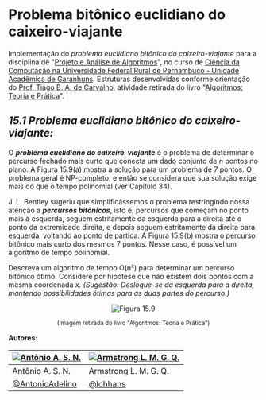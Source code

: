# Problema bitônico euclidiano do caixeiro-viajante

Implementação do *problema euclidiano bitônico do caixeiro-viajante* para a disciplina de "[Projeto e Análise de Algoritmos][PAA]", no curso de [Ciência da Computação na Universidade Federal Rural de Pernambuco - Unidade Acadêmica de Garanhuns][UFRPE]. Estruturas desenvolvidas conforme orientação do [Prof. Tiago B. A. de Carvalho][professor], atividade retirada do livro "[Algoritmos: Teoria e Prática][livro]".

## ***15.1 Problema euclidiano bitônico do caixeiro-viajante:***

O ***problema euclidiano do caixeiro-viajante*** é o problema de determinar o percurso fechado mais curto que conecta um dado conjunto de *n* pontos no plano. A Figura 15.9(a) mostra a solução para um problema de 7 pontos. O problema geral é NP-completo, e então se considera que sua solução exige mais do que o tempo polinomial (ver Capítulo 34).

J. L. Bentley sugeriu que simplificássemos o problema restringindo nossa atenção a ***percursos bitônicos***, isto é, percursos que começam no ponto mais à esquerda, seguem estritamente da esquerda para a direita até o ponto da extremidade direita, e depois seguem estritamente da direita para esquerda, voltando ao ponto de partida. A Figura 15.9(b) mostra o percurso bitônico mais curto dos mesmos 7 pontos. Nesse caso, é possível um algoritmo de tempo polinomial.

Descreva um algoritmo de tempo O(n²) para determinar um percurso bitônico ótimo. Considere por hipótese que não existem dois pontos com a mesma coordenada *x*. *(Sugestão: Desloque-se da esquerda para a direita, mantendo possibilidades ótimas para as duas partes do percurso.)*

<p align="center">
  <img src="https://github.com/lohhans/Caixeiro-viajante/blob/master/images/figura.png?raw=true?" alt="Figura 15.9"/>
</p>

<p align="center">
    <sub>(Imagem retirada do livro "Algoritmos: Teoria e Prática")</sub>
</p>

**Autores:**

[![Antônio A. S. N.](https://avatars1.githubusercontent.com/u/33501786?s=64&v=4)](https://github.com/AntonioAdelino) |  [![Armstrong L. M. G. Q.](https://avatars0.githubusercontent.com/u/30741312?s=64&v=4)](https://github.com/lohhans)
|-------------------|-------------------|
| Antônio A. S. N. | Armstrong L. M. G. Q. |
| [@AntonioAdelino](https://github.com/AntonioAdelino) | [@lohhans](https://github.com/lohhans) |


<!-- Links -->

[PAA]: https://sites.google.com/site/tiagoufrpe/home/projeto-e-analise-de-algoritmos-2018-2
[UFRPE]: http://bcc.uag.ufrpe.br/~portal/
[professor]: https://sites.google.com/site/tiagoufrpe/
[livro]: https://g.co/kgs/gA1ukF
[Problema]: https://github.com/lohhans/MinesweeperProlog#english-below
